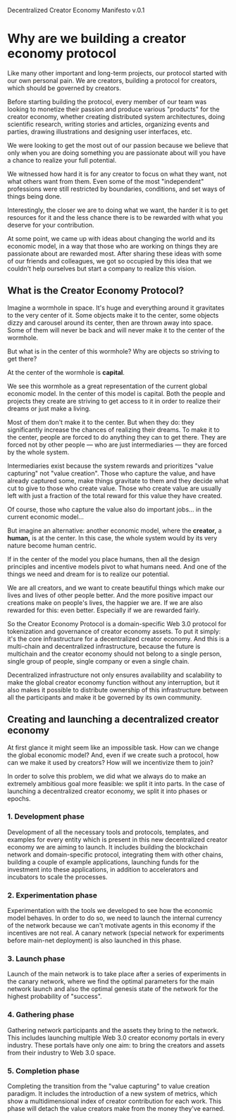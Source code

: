 Decentralized Creator Economy Manifesto v.0.1

# Why are we building a creator economy protocol

Like many other important and long-term projects, our protocol started with our own personal pain. We are creators, building a protocol for creators, which should be governed by creators.

Before starting building the protocol, every member of our team was looking to monetize their passion and produce various &quot;products&quot; for the creator economy, whether creating distributed system architectures, doing scientific research, writing stories and articles, organizing events and parties, drawing illustrations and designing user interfaces, etc.

We were looking to get the most out of our passion because we believe that only when you are doing something you are passionate about will you have a chance to realize your full potential.

We witnessed how hard it is for any creator to focus on what they want, not what others want from them. Even some of the most &quot;independent&quot; professions were still restricted by boundaries, conditions, and set ways of things being done.

Interestingly, the closer we are to doing what we want, the harder it is to get resources for it and the less chance there is to be rewarded with what you deserve for your contribution.

At some point, we came up with ideas about changing the world and its economic model, in a way that those who are working on things they are passionate about are rewarded most. After sharing these ideas with some of our friends and colleagues, we got so occupied by this idea that we couldn&#39;t help ourselves but start a company to realize this vision.

## What is the Creator Economy Protocol?

Imagine a wormhole in space. It&#39;s huge and everything around it gravitates to the very center of it. Some objects make it to the center, some objects dizzy and carousel around its center, then are thrown away into space. Some of them will never be back and will never make it to the center of the wormhole.

But what is in the center of this wormhole? Why are objects so striving to get there?

At the center of the wormhole is **capital**.

We see this wormhole as a great representation of the current global economic model. In the center of this model is capital. Both the people and projects they create are striving to get access to it in order to realize their dreams or just make a living.

Most of them don&#39;t make it to the center. But when they do: they significantly increase the chances of realizing their dreams. To make it to the center, people are forced to do anything they can to get there. They are forced not by other people — who are just intermediaries — they are forced by the whole system.

Intermediaries exist because the system rewards and prioritizes &quot;value capturing&quot; not &quot;value creation&quot;. Those who capture the value, and have already captured some, make things gravitate to them and they decide what cut to give to those who create value. Those who create value are usually left with just a fraction of the total reward for this value they have created.

Of course, those who capture the value also do important jobs… in the current economic model…

But imagine an alternative: another economic model, where the **creator,** a **human,** is at the center. In this case, the whole system would by its very nature become human centric.

If in the center of the model you place humans, then all the design principles and incentive models pivot to what humans need. And one of the things we need and dream for is to realize our potential.

We are all creators, and we want to create beautiful things which make our lives and lives of other people better. And the more positive impact our creations make on people&#39;s lives, the happier we are. If we are also rewarded for this: even better. Especially if we are rewarded fairly.

So the Creator Economy Protocol is a domain-specific Web 3.0 protocol for tokenization and governance of creator economy assets. To put it simply: it&#39;s the core infrastructure for a decentralized creator economy. And this is a multi-chain and decentralized infrastructure, because the future is multichain and the creator economy should not belong to a single person, single group of people, single company or even a single chain.

Decentralized infrastructure not only ensures availability and scalability to make the global creator economy function without any interruption, but it also makes it possible to distribute ownership of this infrastructure between all the participants and make it be governed by its own community.

## Creating and launching a decentralized creator economy

At first glance it might seem like an impossible task. How can we change the global economic model? And, even if we create such a protocol, how can we make it used by creators? How will we incentivize them to join?

In order to solve this problem, we did what we always do to make an extremely ambitious goal more feasible: we split it into parts. In the case of launching a decentralized creator economy, we split it into phases or epochs.

### 1. Development phase

Development of all the necessary tools and protocols, templates, and examples for every entity which is present in this new decentralized creator economy we are aiming to launch. It includes building the blockchain network and domain-specific protocol, integrating them with other chains, building a couple of example applications, launching funds for the investment into these applications, in addition to accelerators and incubators to scale the processes.

### 2. Experimentation phase

Experimentation with the tools we developed to see how the economic model behaves. In order to do so, we need to launch the internal currency of the network because we can&#39;t motivate agents in this economy if the incentives are not real. A canary network (special network for experiments before main-net deployment) is also launched in this phase.

### 3. Launch phase

Launch of the main network is to take place after a series of experiments in the canary network, where we find the optimal parameters for the main network launch and also the optimal genesis state of the network for the highest probability of &quot;success&quot;.

### 4. Gathering phase

Gathering network participants and the assets they bring to the network. This includes launching multiple Web 3.0 creator economy portals in every industry. These portals have only one aim: to bring the creators and assets from their industry to Web 3.0 space.

### 5. Completion phase

Completing the transition from the &quot;value capturing&quot; to value creation paradigm. It includes the introduction of a new system of metrics, which show a multidimensional index of creator contribution for each work. This phase will detach the value creators make from the money they&#39;ve earned.
